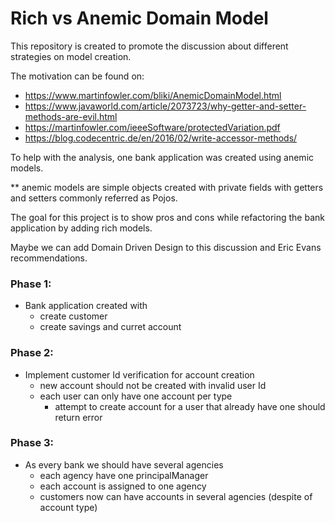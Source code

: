 # Rich vs Anemic Domain Model

This repository is created to promote the discussion about different strategies on model creation.

The motivation can be found on:
- https://www.martinfowler.com/bliki/AnemicDomainModel.html
- https://www.javaworld.com/article/2073723/why-getter-and-setter-methods-are-evil.html
- https://martinfowler.com/ieeeSoftware/protectedVariation.pdf
- https://blog.codecentric.de/en/2016/02/write-accessor-methods/

To help with the analysis, one bank application was created using anemic models.

** anemic models are simple objects created with private fields with getters and setters commonly referred as Pojos.

The goal for this project is to show pros and cons while refactoring the bank application by adding rich models.

Maybe we can add Domain Driven Design to this discussion and Eric Evans recommendations. 


### Phase 1:
- Bank application created with
  - create customer
  - create savings and curret account

### Phase 2:
- Implement customer Id verification for account creation
  - new account should not be created with invalid user Id
  - each user can only have one account per type
    - attempt to create account for a user that already have one should return error
    
### Phase 3: 
- As every bank we should have several agencies
  - each agency have one principalManager
  - each account is assigned to one agency
  - customers now can have accounts in several agencies (despite of account type)